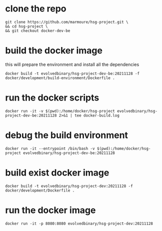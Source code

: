 # clone the repo
```shell
git clone https://github.com/marmoure/hsg-project.git \
&& cd hsg-project \
&& git checkout docker-dev-be
```

# build the docker image
this will prepare the environment and install all the dependencies
```shell
docker build -t evolvedbinary/hsg-project-dev-be:20211128 -f docker/development/build-environment/Dockerfile .
```

# run the docker scripts
```shell
docker run -it -v $(pwd):/home/docker/hsg-project evolvedbinary/hsg-project-dev-be:20211128 2>&1 | tee docker-build.log
```

# debug the build environment
```shell
docker run -it --entrypoint /bin/bash -v $(pwd):/home/docker/hsg-project evolvedbinary/hsg-project-dev-be:20211128 
```


# build exist docker image
```shell
docker build -t evolvedbinary/hsg-project-dev:20211128 -f docker/development/Dockerfile .
```

# run the docker image
```shell
docker run -it -p 8080:8080 evolvedbinary/hsg-project-dev:20211128
```

